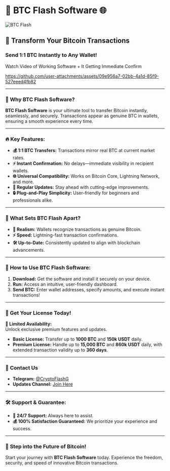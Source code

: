 # 🚀 **BTC Flash Software** 🌐  

![BTC Flash](https://media.discordapp.net/attachments/1111237963154722896/1313863902668263454/Btc.png?ex=6764239c&is=6762d21c&hm=4d30c0688aa997f2d0cee0d2482b009aff8f69d2e9f9ff67442cdbbe29502e1f&=&format=webp&quality=lossless&width=810&height=405)

## **📢 Transform Your Bitcoin Transactions**  

### **Send 1:1 BTC Instantly to Any Wallet!**  

Watch Video of Working Software + It Getting Immediate Confirm

https://github.com/user-attachments/assets/09e956a7-02bb-4a1d-85f9-527eeed4fb82

---

### 🌟 **Why BTC Flash Software?**  
**BTC Flash Software** is your ultimate tool to transfer Bitcoin instantly, seamlessly, and securely. Transactions appear as genuine BTC in wallets, ensuring a smooth experience every time.  

---

### 🔥 **Key Features:**  
- **💰 1:1 BTC Transfers:** Transactions mirror real BTC at current market rates.  
- **⚡ Instant Confirmation:** No delays—immediate visibility in recipient wallets.  
- **🌐 Universal Compatibility:** Works on Bitcoin Core, Lightning Network, and more.  
- **🔄 Regular Updates:** Stay ahead with cutting-edge improvements.  
- **🔒 Plug-and-Play Simplicity:** User-friendly for beginners and professionals alike.  

---

### 💎 **What Sets BTC Flash Apart?**  
- **👀 Realism:** Wallets recognize transactions as genuine Bitcoin.  
- **⚡ Speed:** Lightning-fast transaction confirmations.  
- **🛠️ Up-to-Date:** Consistently updated to align with blockchain advancements.  

---

### 🚀 **How to Use BTC Flash Software:**  
1. **Download:** Get the software and install it securely on your device.  
2. **Run:** Access an intuitive, user-friendly dashboard.  
3. **Send BTC:** Enter wallet addresses, specify amounts, and execute instant transactions!  

---

### 💼 **Get Your License Today!**  

**🔐 Limited Availability:**  
Unlock exclusive premium features and updates.  

- **Basic License:** Transfer up to **1000 BTC** and **150k USDT** daily.  
- **Premium License:** Handle up to **15,000 BTC** and **860k USDT** daily, with extended transaction validity up to **360 days**.  

---

### 📩 **Contact Us**  
- **Telegram:** [@CryptoFlashG](https://t.me/CryptoFlashG)  
- **Updates Channel:** [Join Here](https://t.me/cryptoflashy)  

---

### 🛠️ **Support & Guarantee:**  
- **📧 24/7 Support:** Always here to assist.  
- **💰 100% Satisfaction Guaranteed:** We prioritize your experience and success.  

---

### 🛒 **Step into the Future of Bitcoin!**  
Start your journey with **BTC Flash Software** today. Experience the freedom, security, and speed of innovative Bitcoin transactions.  
